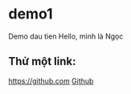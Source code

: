 # demo1
Demo dau tien
Hello, mình là Ngọc
## Thử một link:
https://github.com
[Github](https://github.com)
